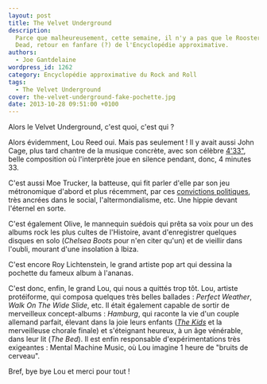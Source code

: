 ```yaml
---
layout: post
title: The Velvet Underground
description:
  Parce que malheureusement, cette semaine, il n'y a pas que le Rooster qui soit
  Dead, retour en fanfare (?) de l'Encyclopédie approximative.
authors:
  - Joe Gantdelaine
wordpress_id: 1262
category: Encyclopédie approximative du Rock and Roll
tags:
  - The Velvet Underground
cover: the-velvet-underground-fake-pochette.jpg
date: 2013-10-28 09:51:00 +0100
---
```


Alors le Velvet Underground, c'est quoi, c'est qui ?

Alors évidemment, Lou Reed oui. Mais pas seulement ! Il y avait aussi John Cage,
plus tard chantre de la musique concrète, avec son célèbre [4'33"][1], belle
composition où l'interprète joue en silence pendant, donc, 4 minutes 33.

C'est aussi Moe Trucker, la batteuse, qui fit parler d'elle par son jeu
métronomique d'abord et plus récemment, par ces
[convictions politiques](http://bigbrowser.blog.lemonde.fr/2010/10/04/douche-froide-maureen-tucker-des-velvet-underground-activiste-des-tea-party-guardian/),
très ancrées dans le social, l'altermondialisme, etc. Une hippie devant
l'éternel en sorte.

C'est également Olive, le mannequin suédois qui prêta sa voix pour un des albums
rock les plus cultes de l'Histoire, avant d'enregistrer quelques disques en solo
(_Chelsea Boots_ pour n'en citer qu'un) et de vieillir dans l'oubli, mourant
d'une insolation à Ibiza.

C'est encore Roy Lichtenstein, le grand artiste pop art qui dessina la pochette
du fameux album à l'ananas.

C'est donc, enfin, le grand Lou, qui nous a quittés trop tôt. Lou, artiste
protéiforme, qui composa quelques très belles ballades : _Perfect Weather_,
_Walk On The Wide Slide_, etc. Il était également capable de sortir de
merveilleux concept-albums : _Hamburg_, qui raconte la vie d'un couple allemand
parfait, élevant dans la joie leurs enfants
([_The Kids_](https://www.youtube.com/watch?v=YY_i-R2ldyA) et la merveilleuse
chorale finale) et s'éteignant heureux, à un âge vénérable, dans leur lit (_The
Bed_). Il est enfin responsable d'expérimentations très exigeantes : Mental
Machine Music, où Lou imagine 1 heure de "bruits de cerveau".

Bref, bye bye Lou et merci pour tout !

[1]: https://www.youtube.com/watch?v=JTEFKFiXSx4
